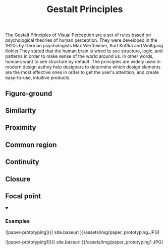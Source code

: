 ﻿---
layout: concept
title: Gestalt Principles
description: Gestalt Principles in SCI Knowledge Base
category: user experience
image: 
image-credits: 
---
The Gestalt Principles of Visual Perception are a set of rules based on psychological theories of human perception. They were developed in the 1920s by German psychologists Max Wertheimer, Kurt Koffka and Wolfgang Kohler.They stated that the human brain is wired to see structure, logic, and patterns in order to make sense of the world around us. In other words, humans want to see structure by default. The principles are widely used in modern design asthey help designers to determine which design elements are the most effective ones in order to get the user's attention, and create easy-to-use, intuitive products.

## Figure-ground

## Similarity

## Proximity

## Common region

## Continuity

## Closure

## Focal point

<details markdown="1" open>
<summary><h3>Examples</h3></summary> 

![paper-prototyping]({{ site.baseurl }}/assets/img/paper_prototyping.JPG)

![paper-prototyping1]({{ site.baseurl }}/assets/img/paper_prototyping1.JPG)

</details>

